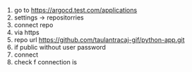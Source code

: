 1. go to https://argocd.test.com/applications
2. settings -> repositorries
3. connect repo
4. via https
5. repo url https://github.com/taulantracaj-gif/python-app.git
6. if public without user password
7. connect
8. check f connection is 